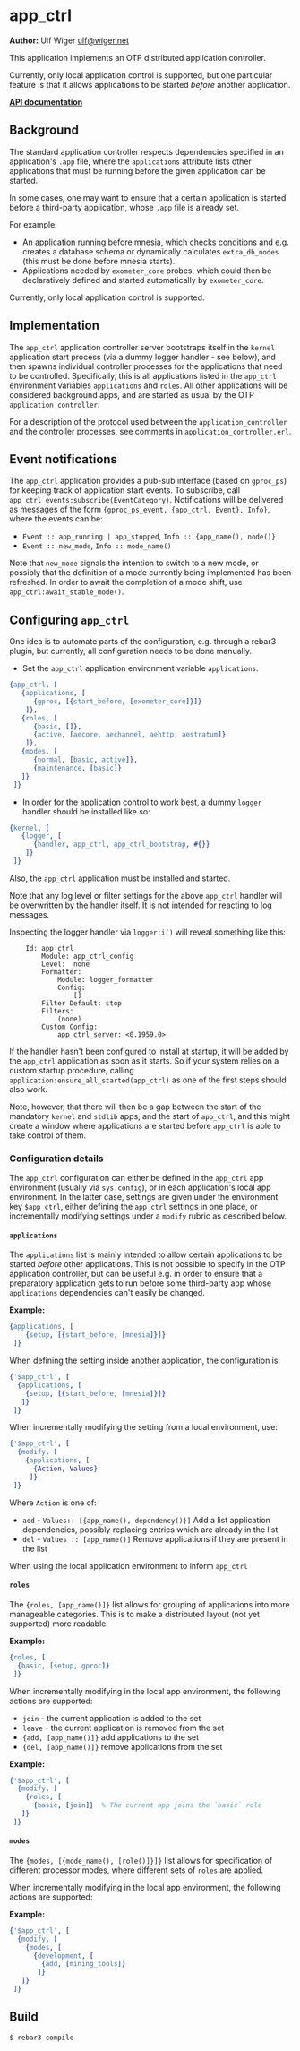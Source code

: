 # app_ctrl

**Author:** Ulf Wiger <ulf@wiger.net>

This application implements an OTP distributed application controller.

Currently, only local application control is supported, but one particular
feature is that it allows applications to be started *before* another
application.

**[API documentation](API_DOCS.md)**

## Background

The standard application controller respects dependencies specified in
an application's `.app` file, where the `applications` attribute lists
other applications that must be running before the given application can
be started.

In some cases, one may want to ensure that a certain application is started
before a third-party application, whose `.app` file is already set.

For example:

* An application running before mnesia, which checks conditions and
  e.g. creates a database schema or dynamically calculates
  `extra_db_nodes` (this must be done before mnesia starts).
* Applications needed by `exometer_core` probes, which could then be
  declaratively defined and started automatically by `exometer_core`.

Currently, only local application control is supported.

## Implementation

The `app_ctrl` application controller server bootstraps itself in the `kernel`
application start process (via a dummy logger handler - see below), and then
spawns individual controller processes for the applications that need to be
controlled. Specifically, this is all applications listed in the `app_ctrl`
environment variables `applications` and `roles`. All other applications
will be considered background apps, and are started as usual by the OTP
`application_controller`.

For a description of the protocol used between the `application_controller`
and the controller processes, see comments in `application_controller.erl`.

## Event notifications

The `app_ctrl` application provides a pub-sub interface (based on `gproc_ps`)
for keeping track of application start events. To subscribe, call
`app_ctrl_events:subscribe(EventCategory)`. Notifications will be delivered
as messages of the form `{gproc_ps_event, {app_ctrl, Event}, Info}`, where
the events can be:

* `Event :: app_running | app_stopped`, `Info :: {app_name(), node()}`
* `Event :: new_mode`, `Info :: mode_name()`

Note that `new_mode` signals the intention to switch to a new mode, or
possibly that the definition of a mode currently being implemented has been
refreshed. In order to await the completion of a mode shift, use
`app_ctrl:await_stable_mode()`.

## Configuring `app_ctrl`

One idea is to automate parts of the configuration, e.g. through a rebar3
plugin, but currently, all configuration needs to be done manually.

* Set the `app_ctrl` application environment variable `applications`.

```erlang
{app_ctrl, [
   {applications, [
      {gproc, [{start_before, [exometer_core]}]}
    ]},
   {roles, [
      {basic, []},
      {active, [aecore, aechannel, aehttp, aestratum]}
    ]},
   {modes, [
      {normal, [basic, active]},
      {maintenance, [basic]}
   ]}
 ]}
```
* In order for the application control to work best, a dummy `logger`
  handler should be installed like so:

```erlang
{kernel, [
   {logger, [
      {handler, app_ctrl, app_ctrl_bootstrap, #{}}
    ]}
 ]}
```
Also, the `app_ctrl` application must be installed and started.

Note that any log level or filter settings for the above `app_ctrl`
handler will be overwritten by the handler itself.
It is not intended for reacting to log messages.

Inspecting the logger handler via `logger:i()` will reveal something like this:

```
    Id: app_ctrl
        Module: app_ctrl_config
        Level:  none
        Formatter:
            Module: logger_formatter
            Config:
                []
        Filter Default: stop
        Filters:
            (none)
        Custom Config:
            app_ctrl_server: <0.1959.0>
```

If the handler hasn't been configured to install at startup, it will be
added by the `app_ctrl` application as soon as it starts. So if your
system relies on a custom startup procedure, calling
`application:ensure_all_started(app_ctrl)` as one of the first steps
should also work.

Note, however, that there will then be a gap between the start of the
mandatory `kernel` and `stdlib` apps, and the start of `app_ctrl`,
and this might create a window where applications are started before
`app_ctrl` is able to take control of them.

### Configuration details

The `app_ctrl` configuration can either be defined in the `app_ctrl` app
environment (usually via `sys.config`), or in each application's local app
environment. In the latter case, settings are given under the environment key
`$app_ctrl`, either defining the `app_ctrl` settings in one place, or
incrementally modifying settings under a `modify` rubric as described below.

#### `applications`

The `applications` list is mainly intended to allow certain applications
to be started _before_ other applications. This is not possible to specify
in the OTP application controller, but can be useful e.g. in order to ensure
that a preparatory application gets to run before some third-party app whose
`applications` dependencies can't easily be changed.

**Example:**
```erlang
{applications, [
    {setup, [{start_before, [mnesia]}]}
 ]}
```
When defining the setting inside another application, the configuration is:

```erlang
{'$app_ctrl', [
  {applications, [
    {setup, [{start_before, [mnesia]}]}
   ]}
 ]}
```
When incrementally modifying the setting from a local environment, use:

```erlang
{'$app_ctrl', [
  {modify, [
    {applications, [
      {Action, Values}
     ]}
 ]}
```

Where `Action` is one of:

* `add` - `Values:: [{app_name(), dependency()}]`
  Add a list application dependencies, possibly replacing entries
  which are already in the list.
* `del` - `Values :: [app_name()]`
  Remove applications if they are present in the list

When using the local application environment to inform `app_ctrl`

#### `roles`

The `{roles, [app_name()]}` list allows for grouping of applications into more
manageable categories. This is to make a distributed layout (not yet supported)
more readable.

**Example:**
```erlang
{roles, [
  {basic, [setup, gproc]}
 ]}
```

When incrementally modifying in the local app environment, the following actions
are supported:

* `join` - the current application is added to the set
* `leave` - the current application is removed from the set
* `{add, [app_name()]}` add applications to the set
* `{del, [app_name()]}` remove applications from the set

**Example:**
```erlang
{'$app_ctrl', [
  {modify, [
    {roles, [
      {basic, [join]}  % The current app joins the `basic` role
   ]}
 ]}
```

#### `modes`

The `{modes, [{mode_name(), [role()]}]}` list allows for specification of
different processor modes, where different sets of `roles` are applied.

When incrementally modifying in the local app environment, the following
actions are supported:

**Example:**
```erlang
{'$app_ctrl', [
  {modify, [
    {modes, [
      {development, [
        {add, [mining_tools]}
       ]}
   ]}
 ]}
```

## Build

    $ rebar3 compile
